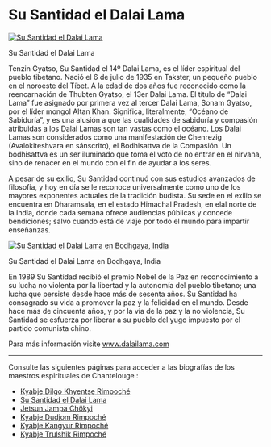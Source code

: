 #  Su Santidad el Dalai Lama 

[ ![Su Santidad el Dalai Lama](/images/img_SSDL_portrait-150x150.jpg) ](http://www.songtsen.org/songtsen/wp-content/uploads/sites/2/2013/11/img_SSDL_portrait.jpg)

Su Santidad el Dalai Lama 

Tenzin Gyatso, Su Santidad el 14º Dalai Lama, es el líder espiritual del pueblo tibetano. Nació el 6 de julio de 1935 en Takster, un pequeño pueblo en el noroeste del Tíbet. A la edad de dos años fue reconocido como la reencarnación de Thubten Gyatso, el 13er Dalai Lama. El título de “Dalai Lama” fue asignado por primera vez al tercer Dalai Lama, Sonam Gyatso, por el líder mongol Altan Khan. Significa, literalmente, “Océano de Sabiduría”, y es una alusión a que las cualidades de sabiduría y compasión atribuidas a los Dalai Lamas son tan vastas como el océano. Los Dalai Lamas son considerados como una manifestación de Chenrezig (Avalokiteshvara en sánscrito), el Bodhisattva de la Compasión. Un bodhisattva es un ser iluminado que toma el voto de no entrar en el nirvana, sino de renacer en el mundo con el fin de ayudar a los seres. 

A pesar de su exilio, Su Santidad continuó con sus estudios avanzados de filosofía, y hoy en día se le reconoce universalmente como uno de los mayores exponentes actuales de la tradición budista. Su sede en el exilio se encuentra en Dharamsala, en el estado Himachal Pradesh, en elal norte de la India, donde cada semana ofrece audiencias públicas y concede bendiciones; salvo cuando está de viaje por todo el mundo para impartir enseñanzas. 

[ ![Su Santidad el Dalai Lama en Bodhgaya, India](/images/img_SSDL_bodhgaya-150x150.jpg) ](http://www.songtsen.org/songtsen/wp-content/uploads/sites/2/2013/11/img_SSDL_bodhgaya.jpg)

Su Santidad el Dalai Lama en Bodhgaya, India 

En 1989 Su Santidad recibió el premio Nobel de la Paz en reconocimiento a su lucha no violenta por la libertad y la autonomía del pueblo tibetano; una lucha que persiste desde hace más de sesenta años. Su Santidad ha consagrado su vida a promover la paz y la felicidad en el mundo. Desde hace más de cincuenta años, y por la vía de la paz y la no violencia, Su Santidad se esfuerza por liberar a su pueblo del yugo impuesto por el partido comunista chino. 

Para más información visite [ www.dalailama.com ](http://www.dalailama.com)

* * *

Consulte las siguientes páginas para acceder a las biografías de los maestros espirituales de Chantelouge : 

  * [ Kyabje Dilgo Khyentse Rimpoché ](http://www.songtsen.org/songtsen/es/founding-teachers/dilgo-khyentse-rinpoche/)
  * [ Su Santidad el Dalai Lama ](http://www.songtsen.org/songtsen/es/founding-teachers/his-holiness-the-dalai-lama/)
  * [ Jetsun Jampa Chökyi ](http://www.songtsen.org/songtsen/es/founding-teachers/jetsun-jampa-chokyi/)
  * [ Kyabje Dudjom Rimpoché ](http://www.songtsen.org/songtsen/es/founding-teachers/kyabje-dudjom-rinpoche/)
  * [ Kyabje Kangyur Rimpoché ](http://www.songtsen.org/songtsen/es/founding-teachers/kyabje-kangyur-rinpoche/)
  * [ Kyabje Trulshik Rimpoché ](http://www.songtsen.org/songtsen/es/founding-teachers/kyabje-trulshik-rinpoche/)


